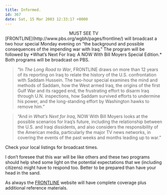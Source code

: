 ```yaml
---
title: Informed.
id: 367
date: Sat, 15 Mar 2003 12:33:17 +0000
---
```


<div align="center" class="caps">MUST SEE TV</div>[<span class="caps">FRONTLINE</span>](http://www.pbs.org/wgbh/pages/frontline/) will broadcast a two hour special Monday evening on “the background and possible consequences of the impending war with Iraq.” The program will be followed by *What’s Next For Iraq: A NOW With Bill Moyers Special Edition.* Both programs will be broadcast on <span class="caps">PBS</span>.



> “In *The Long Road to War*, <span class="caps">FRONTLINE</span> draws on more than 12 years of its reporting on Iraq to relate the history of the U.S. confrontation with Saddam Hussein. The two-hour special examines the mind and methods of Saddam, how the West armed Iraq, the origins of the first Gulf War and its ragged end, the frustrating effort to disarm Iraq through U.N. inspections, how Saddam survived efforts to undermine his power, and the long-standing effort by Washington hawks to remove him.”  

>  “And in *What’s Next for Iraq*, NOW With Bill Moyers looks at the possible scenarios for Iraq’s future, including the relationship between the U.S. and Iraqi dissidents, and also considers the responsibility of the American media, particularly the major TV news networks, in covering the events of the past weeks and months leading up to war.”



Check your local listings for broadcast times.  

I don’t foresee that this war will be like others and these two programs should help shed some light on the potential expectations that we (including citizens) might have to respond too. Better to be prepared than have your head in the sand.  

As always the [<span class="caps">FRONTLINE</span>](http://www.pbs.org/wgbh/pages/frontline/) website will have complete coverage plus additional reference materials.





